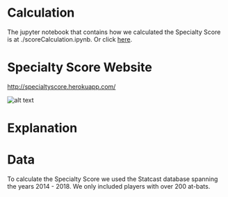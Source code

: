 # Calculation
The jupyter notebook that contains how we calculated the Specialty Score is at ./scoreCalculation.ipynb.
Or click [here](https://github.com/jacobhallberg/SpecialtyScore/blob/master/scoreCalculation.ipynb).

# Specialty Score Website
http://specialtyscore.herokuapp.com/

![alt text](https://github.com/jacobhallberg/SpecialtyScore/blob/master/webApp/website.PNG)

# Explanation

# Data
To calculate the Specialty Score we used the Statcast database spanning the years 2014 - 2018. We only included players with over 200 at-bats.
